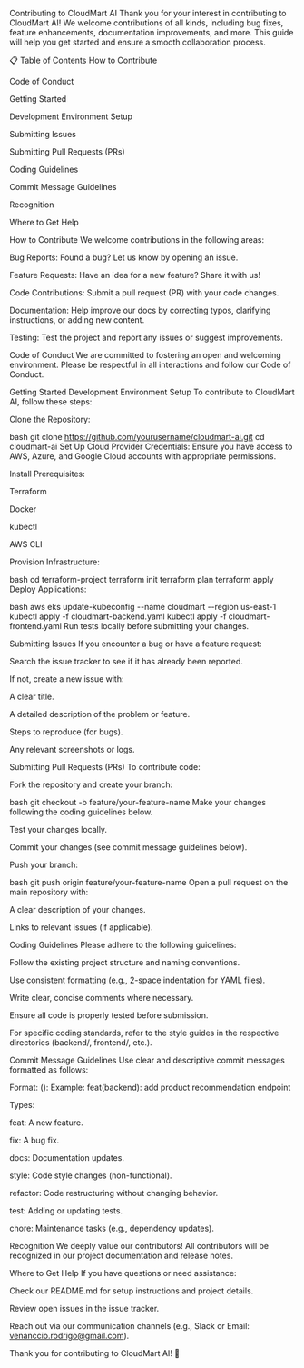 Contributing to CloudMart AI
Thank you for your interest in contributing to CloudMart AI! We welcome contributions of all kinds, including bug fixes, feature enhancements, documentation improvements, and more. This guide will help you get started and ensure a smooth collaboration process.

📋 Table of Contents
How to Contribute

Code of Conduct

Getting Started

Development Environment Setup

Submitting Issues

Submitting Pull Requests (PRs)

Coding Guidelines

Commit Message Guidelines

Recognition

Where to Get Help

How to Contribute
We welcome contributions in the following areas:

Bug Reports: Found a bug? Let us know by opening an issue.

Feature Requests: Have an idea for a new feature? Share it with us!

Code Contributions: Submit a pull request (PR) with your code changes.

Documentation: Help improve our docs by correcting typos, clarifying instructions, or adding new content.

Testing: Test the project and report any issues or suggest improvements.

Code of Conduct
We are committed to fostering an open and welcoming environment. Please be respectful in all interactions and follow our Code of Conduct.

Getting Started
Development Environment Setup
To contribute to CloudMart AI, follow these steps:

Clone the Repository:

bash
git clone https://github.com/yourusername/cloudmart-ai.git
cd cloudmart-ai
Set Up Cloud Provider Credentials:
Ensure you have access to AWS, Azure, and Google Cloud accounts with appropriate permissions.

Install Prerequisites:

Terraform

Docker

kubectl

AWS CLI

Provision Infrastructure:

bash
cd terraform-project
terraform init
terraform plan
terraform apply
Deploy Applications:

bash
aws eks update-kubeconfig --name cloudmart --region us-east-1
kubectl apply -f cloudmart-backend.yaml
kubectl apply -f cloudmart-frontend.yaml
Run tests locally before submitting your changes.

Submitting Issues
If you encounter a bug or have a feature request:

Search the issue tracker to see if it has already been reported.

If not, create a new issue with:

A clear title.

A detailed description of the problem or feature.

Steps to reproduce (for bugs).

Any relevant screenshots or logs.

Submitting Pull Requests (PRs)
To contribute code:

Fork the repository and create your branch:

bash
git checkout -b feature/your-feature-name
Make your changes following the coding guidelines below.

Test your changes locally.

Commit your changes (see commit message guidelines below).

Push your branch:

bash
git push origin feature/your-feature-name
Open a pull request on the main repository with:

A clear description of your changes.

Links to relevant issues (if applicable).

Coding Guidelines
Please adhere to the following guidelines:

Follow the existing project structure and naming conventions.

Use consistent formatting (e.g., 2-space indentation for YAML files).

Write clear, concise comments where necessary.

Ensure all code is properly tested before submission.

For specific coding standards, refer to the style guides in the respective directories (backend/, frontend/, etc.).

Commit Message Guidelines
Use clear and descriptive commit messages formatted as follows:

Format: <type>(<scope>): <description>
Example: feat(backend): add product recommendation endpoint

Types:

feat: A new feature.

fix: A bug fix.

docs: Documentation updates.

style: Code style changes (non-functional).

refactor: Code restructuring without changing behavior.

test: Adding or updating tests.

chore: Maintenance tasks (e.g., dependency updates).

Recognition
We deeply value our contributors! All contributors will be recognized in our project documentation and release notes.

Where to Get Help
If you have questions or need assistance:

Check our README.md for setup instructions and project details.

Review open issues in the issue tracker.

Reach out via our communication channels (e.g., Slack or Email: venanccio.rodrigo@gmail.com).

Thank you for contributing to CloudMart AI! 🎉